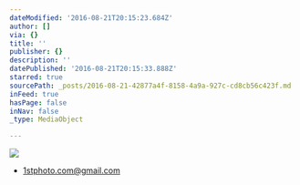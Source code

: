 ```yaml
---
dateModified: '2016-08-21T20:15:23.684Z'
author: []
via: {}
title: ''
publisher: {}
description: ''
datePublished: '2016-08-21T20:15:33.888Z'
starred: true
sourcePath: _posts/2016-08-21-42877a4f-8158-4a9a-927c-cd8cb56c423f.md
inFeed: true
hasPage: false
inNav: false
_type: MediaObject

---
```

![](https://the-grid-user-content.s3-us-west-2.amazonaws.com/32e4ac4a-d1e7-4fd0-9c79-f684cecd2a85.jpg)

* 1stphoto.com@gmail.com